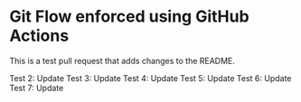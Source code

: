 # Git Flow enforced using GitHub Actions

This is a test pull request that adds changes to the README.

Test 2: Update
Test 3: Update
Test 4: Update
Test 5: Update
Test 6: Update
Test 7: Update
